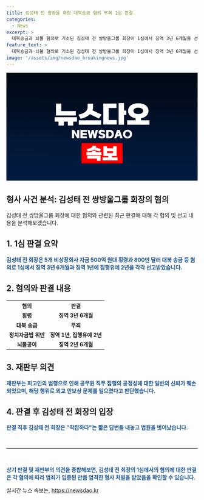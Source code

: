 ```yaml
---
title: 김성태 전 쌍방울 회장 대북송금 혐의 무죄 1심 판결
categories:
  - News
excerpt: >
  대북송금과 뇌물 혐의로 기소된 김성태 전 쌍방울그룹 회장이 1심에서 징역 3년 6개월을 선고받았다. 그러나 대북송금 혐의는 무죄를 받았으며, 법정구속은 면했다. 재판부는 피고인의 범행으로 공무원 직무 집행의 공정성에 대한 신뢰가 훼손됐다며 유죄 판결을 이유로 밝혔다. 김 전 회장은 판결 직후 착잡하다라는 짧은 답변을 내놓았고, 이혼부를 벗어나 법정을 떠났다. 2019년에는 대북 송금과 스마트팜 비용 등 명목으로 800만 달러를 북한에 전달한 혐의도 있다. 
feature_text: >
  대북송금과 뇌물 혐의로 기소된 김성태 전 쌍방울그룹 회장이 1심에서 징역 3년 6개월을 선고받았다. 그러나 대북송금 혐의는 무죄를 받았으며, 법정구속은 면했다. 재판부는 피고인의 범행으로 공무원 직무 집행의 공정성에 대한 신뢰가 훼손됐다며 유죄 판결을 이유로 밝혔다. 김 전 회장은 판결 직후 착잡하다라는 짧은 답변을 내놓았고, 이혼부를 벗어나 법정을 떠났다. 2019년에는 대북 송금과 스마트팜 비용 등 명목으로 800만 달러를 북한에 전달한 혐의도 있다. 
image: '/assets/img/newsdao_breakingnews.jpg'
---
```


<p><img src="/assets/img/newsdao_breakingnews.jpg" alt="pcversion 속보" /></p>

<h2>형사 사건 분석: 김성태 전 쌍방울그룹 회장의 혐의</h2>

<p data-ke-size="size16">김성태 전 쌍방울그룹 회장에 대한 혐의와 관련된 최근 판결에 대해 각 혐의 및 선고 내용을 분석해보겠습니다.</p>

<h2 data-ke-size="size26">1. 1심 판결 요약</h2>

<p><b><span style="color: #1a5490;">김성태 전 회장은 5개 비상장회사 자금 500억 원대 횡령과 800만 달러 대북 송금 등 혐의로 1심에서 징역 3년 6개월과 징역 1년에 집행유예 2년을 각각 선고받았습니다.</span></b></p>

<h2 data-ke-size="size26">2. 혐의와 판결 내용</h2>

<table>
  <tr>
    <th><b>혐의</b></th>
    <th><b>판결</b></th>
  </tr>
  <tr>
    <td style="text-align: center; height: 17px;"><b>횡령</b></td>
    <td style="text-align: center; height: 17px;"><b>징역 3년 6개월</b></td>
  </tr>
  <tr>
    <td style="text-align: center; height: 17px;"><b>대북 송금</b></td>
    <td style="text-align: center; height: 17px;"><b>무죄</b></td>
  </tr>
  <tr>
    <td style="text-align: center; height: 17px;"><b>정치자금법 위반</b></td>
    <td style="text-align: center; height: 17px;"><b>징역 1년, 집행유예 2년</b></td>
  </tr>
  <tr>
    <td style="text-align: center; height: 17px;"><b>뇌물공여</b></td>
    <td style="text-align: center; height: 17px;"><b>징역 2년 6개월</b></td>
  </tr>
</table>

<h2 data-ke-size="size26">3. 재판부 의견</h2>

<p><b><span style="color: #1a5490;">재판부는 피고인의 범행으로 인해 공무원 직무 집행의 공정성에 대한 일반의 신뢰가 훼손되었으며, 해당 행위로 외교 안보상 문제를 일으켰다고 판단했습니다.</span></b></p>

<h2 data-ke-size="size26">4. 판결 후 김성태 전 회장의 입장</h2>

<p><b><span style="color: #1a5490;">판결 직후 김성태 전 회장은 "착잡하다"는 짧은 답변을 내놓고 법원을 벗어났습니다.</span></b></p>

<p data-ke-size="size16">&nbsp;</p>

<hr>

<p data-ke-size="size16">&nbsp;</p>

<p><b><span style="color: #1a5490;">상기 판결 및 재판부의 의견을 종합해보면, 김성태 전 회장의 1심에서의 혐의에 대한 판결은 각 혐의에 따라 범죄가 입증된 만큼 엄격한 형사 처벌을 받았음을 확인할 수 있습니다.</span></b></p>
실시간 뉴스 속보는, <a href="https://newsdao.kr" rel="dofollow">https://newsdao.kr</a>


